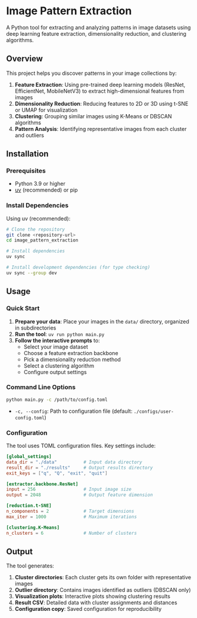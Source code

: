 # Image Pattern Extraction

A Python tool for extracting and analyzing patterns in image datasets using deep learning feature extraction, dimensionality reduction, and clustering algorithms.

## Overview

This project helps you discover patterns in your image collections by:

1. **Feature Extraction**: Using pre-trained deep learning models (ResNet, EfficientNet, MobileNetV3) to extract high-dimensional features from images
2. **Dimensionality Reduction**: Reducing features to 2D or 3D using t-SNE or UMAP for visualization
3. **Clustering**: Grouping similar images using K-Means or DBSCAN algorithms
4. **Pattern Analysis**: Identifying representative images from each cluster and outliers

## Installation

### Prerequisites

- Python 3.9 or higher
- [uv](https://github.com/astral-sh/uv) (recommended) or pip

### Install Dependencies

Using uv (recommended):

```bash
# Clone the repository
git clone <repository-url>
cd image_pattern_extraction

# Install dependencies
uv sync

# Install development dependencies (for type checking)
uv sync --group dev
```

## Usage

### Quick Start

1. **Prepare your data**: Place your images in the `data/` directory, organized in subdirectories
2. **Run the tool**: `uv run python main.py`
3. **Follow the interactive prompts** to:
   - Select your image dataset
   - Choose a feature extraction backbone
   - Pick a dimensionality reduction method
   - Select a clustering algorithm
   - Configure output settings

### Command Line Options

```bash
python main.py -c /path/to/config.toml
```

- `-c, --config`: Path to configuration file (default: `./configs/user-config.toml`)

### Configuration

The tool uses TOML configuration files. Key settings include:

```toml
[global_settings]
data_dir = "./data"          # Input data directory
result_dir = "./results"     # Output results directory
exit_keys = ["q", "Q", "exit", "quit"]

[extractor.backbone.ResNet]
input = 256                  # Input image size
output = 2048                # Output feature dimension

[reduction.t-SNE]
n_components = 2             # Target dimensions
max_iter = 1000              # Maximum iterations

[clustering.K-Means]
n_clusters = 6               # Number of clusters
```

## Output

The tool generates:

1. **Cluster directories**: Each cluster gets its own folder with representative images
2. **Outlier directory**: Contains images identified as outliers (DBSCAN only)
3. **Visualization plots**: Interactive plots showing clustering results
4. **Result CSV**: Detailed data with cluster assignments and distances
5. **Configuration copy**: Saved configuration for reproducibility

